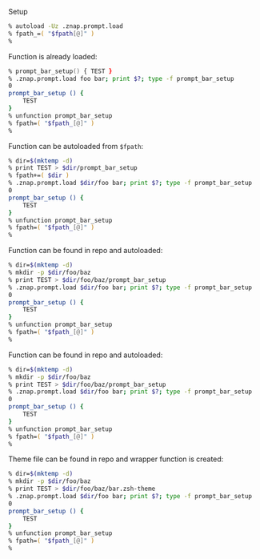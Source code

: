 Setup
```zsh
% autoload -Uz .znap.prompt.load
% fpath_=( "$fpath[@]" )
%
```

Function is already loaded:
```zsh
% prompt_bar_setup() { TEST }
% .znap.prompt.load foo bar; print $?; type -f prompt_bar_setup
0
prompt_bar_setup () {
	TEST
}
% unfunction prompt_bar_setup
% fpath=( "$fpath_[@]" )
%
```

Function can be autoloaded from `$fpath`:
```zsh
% dir=$(mktemp -d)
% print TEST > $dir/prompt_bar_setup
% fpath+=( $dir )
% .znap.prompt.load $dir/foo bar; print $?; type -f prompt_bar_setup
0
prompt_bar_setup () {
	TEST
}
% unfunction prompt_bar_setup
% fpath=( "$fpath_[@]" )
%
```

Function can be found in repo and autoloaded:
```zsh
% dir=$(mktemp -d)
% mkdir -p $dir/foo/baz
% print TEST > $dir/foo/baz/prompt_bar_setup
% .znap.prompt.load $dir/foo bar; print $?; type -f prompt_bar_setup
0
prompt_bar_setup () {
	TEST
}
% unfunction prompt_bar_setup
% fpath=( "$fpath_[@]" )
%
```

Function can be found in repo and autoloaded:
```zsh
% dir=$(mktemp -d)
% mkdir -p $dir/foo/baz
% print TEST > $dir/foo/baz/prompt_bar_setup
% .znap.prompt.load $dir/foo bar; print $?; type -f prompt_bar_setup
0
prompt_bar_setup () {
	TEST
}
% unfunction prompt_bar_setup
% fpath=( "$fpath_[@]" )
%
```

Theme file can be found in repo and wrapper function is created:
```zsh
% dir=$(mktemp -d)
% mkdir -p $dir/foo/baz
% print TEST > $dir/foo/baz/bar.zsh-theme
% .znap.prompt.load $dir/foo bar; print $?; type -f prompt_bar_setup
0
prompt_bar_setup () {
	TEST
}
% unfunction prompt_bar_setup
% fpath=( "$fpath_[@]" )
%
```
